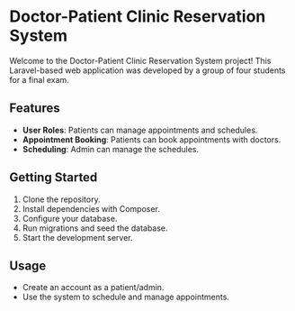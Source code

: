 # Doctor-Patient Clinic Reservation System

Welcome to the Doctor-Patient Clinic Reservation System project! This Laravel-based web application was developed by a group of four students for a final exam.

## Features

- **User Roles**: Patients can manage appointments and schedules.
- **Appointment Booking**: Patients can book appointments with doctors.
- **Scheduling**: Admin can manage the schedules.

## Getting Started

1. Clone the repository.
2. Install dependencies with Composer.
3. Configure your database.
4. Run migrations and seed the database.
5. Start the development server.

## Usage

- Create an account as a patient/admin.
- Use the system to schedule and manage appointments.
